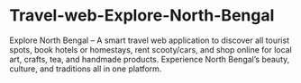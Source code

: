 # Travel-web-Explore-North-Bengal
 Explore North Bengal – A smart travel web application to discover all tourist spots, book hotels or homestays, rent scooty/cars, and shop online for local art, crafts, tea, and handmade products. Experience North Bengal’s beauty, culture, and traditions  all in one platform.
